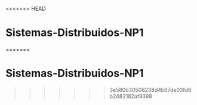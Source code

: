 <<<<<<< HEAD
# Sistemas-Distribuidos-NP1
=======
# Sistemas-Distribuidos-NP1
>>>>>>> 3e580b30506238d4b67de03fd8b2482182af9398
